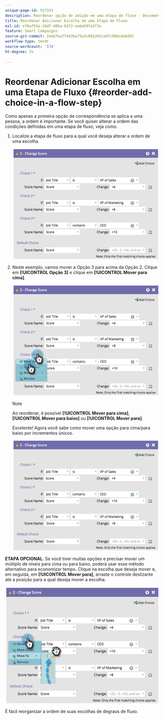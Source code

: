 ```yaml
---
unique-page-id: 557333
description: Reordenar opção de adição em uma etapa de fluxo - Documentação do Marketo - Documentação do produto
title: Reordenar Adicionar Escolha em uma Etapa de Fluxo
exl-id: e76af93a-24df-48ba-b5f2-ea6e697e2f3a
feature: Smart Campaigns
source-git-commit: 2eeb7ea7fd43ba75a3c802a91ce07c90dc8abd91
workflow-type: tm+mt
source-wordcount: '174'
ht-degree: 1%

---
```


# Reordenar Adicionar Escolha em uma Etapa de Fluxo {#reorder-add-choice-in-a-flow-step}

Como apenas a primeira opção de correspondência se aplica a uma pessoa, a ordem é importante. Se você quiser alterar a ordem das condições definidas em uma etapa de fluxo, veja como.

1. Localize a etapa de fluxo para a qual você deseja alterar a ordem de uma escolha.

   ![](assets/one.png)

1. Neste exemplo, vamos mover a Opção 3 para acima da Opção 2. Clique em **[!UICONTROL Opção 3]** e clique em **[!UICONTROL Mover para cima]**.

   ![](assets/two.png)

   >[!NOTE]
   >
   >Ao reordenar, é possível **[!UICONTROL Mover para cima]**, **[!UICONTROL Mover para baixo]** ou **[!UICONTROL Mover para]**.

   Excelente! Agora você sabe como mover uma opção para cima/para baixo por incrementos únicos.

   ![](assets/three.png)

**ETAPA OPCIONAL**: Se você tiver muitas opções e precisar mover um múltiplo de níveis para cima ou para baixo, poderá usar esse método alternativo para economizar tempo. Clique na escolha que deseja mover e, em seguida, em **[!UICONTROL Mover para]**, arraste o controle deslizante até a posição para a qual deseja mover a escolha.

![](assets/four.png)

É fácil reorganizar a ordem de suas escolhas de degraus de fluxo.
